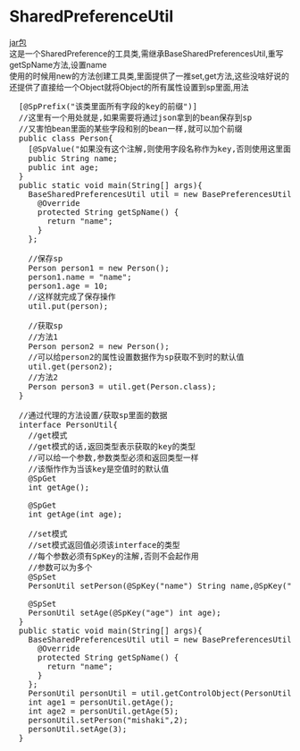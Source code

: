# SharedPreferenceUtil
<a href="https://raw.githubusercontent.com/nanjolnoSat/SharedPreferenceUtil/master/spUtil.jar">jar包</a><br/>
这是一个SharedPreference的工具类,需继承BaseSharedPreferencesUtil,重写getSpName方法,设置name<br/>
使用的时候用new的方法创建工具类,里面提供了一推set,get方法,这些没啥好说的<br/>
还提供了直接给一个Object就将Object的所有属性设置到sp里面,用法<br/>
<pre>
  [@SpPrefix("该类里面所有字段的key的前缀")]
  //这里有一个用处就是,如果需要将通过json拿到的bean保存到sp
  //又害怕bean里面的某些字段和别的bean一样,就可以加个前缀
  public class Person{
    [@SpValue("如果没有这个注解,则使用字段名称作为key,否则使用这里面的内容作为key")]
    public String name;
    public int age;
  }
  public static void main(String[] args){
    BaseSharedPreferencesUtil util = new BasePreferencesUtil(){
      @Override
      protected String getSpName() {
        return "name";
      }
    };
    
    //保存sp
    Person person1 = new Person();
    person1.name = "name";
    person1.age = 10;
    //这样就完成了保存操作
    util.put(person);
    
    //获取sp
    //方法1
    Person person2 = new Person();
    //可以给person2的属性设置数据作为sp获取不到时的默认值
    util.get(person2);
    //方法2
    Person person3 = util.get(Person.class);
  }
  
  //通过代理的方法设置/获取sp里面的数据
  interface PersonUtil{
    //get模式
    //get模式的话,返回类型表示获取的key的类型
    //可以给一个参数,参数类型必须和返回类型一样
    //该惭怍作为当该key是空值时的默认值
    @SpGet
    int getAge();
    
    @SpGet
    int getAge(int age);
    
    //set模式
    //set模式返回值必须该interface的类型
    //每个参数必须有SpKey的注解,否则不会起作用
    //参数可以为多个
    @SpSet
    PersonUtil setPerson(@SpKey("name") String name,@SpKey("age") int age);
    
    @SpSet
    PersonUtil setAge(@SpKey("age") int age);
  }
  public static void main(String[] args){
    BaseSharedPreferencesUtil util = new BasePreferencesUtil(){
      @Override
      protected String getSpName() {
        return "name";
      }
    };
    PersonUtil personUtil = util.getControlObject(PersonUtil.class);
    int age1 = personUtil.getAge();
    int age2 = personUtil.getAge(5);
    personUtil.setPerson("mishaki",2);
    personUtil.setAge(3);
  }
</pre>

